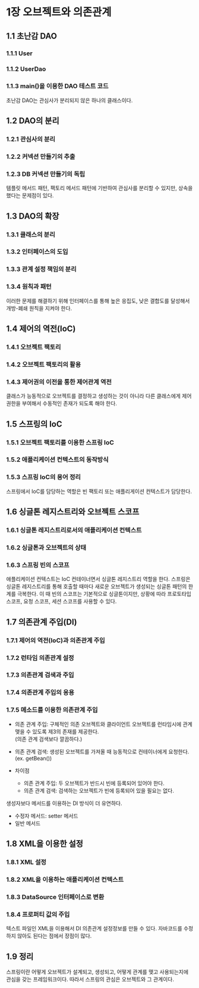 # 1장 오브젝트와 의존관계
## 1.1 초난감 DAO
### 1.1.1 User
### 1.1.2 UserDao
### 1.1.3 main()을 이용한 DAO 테스트 코드

초난감 DAO는 관심사가 분리되지 않은 하나의 클래스이다.

## 1.2 DAO의 분리
### 1.2.1 관심사의 분리
### 1.2.2 커넥션 만들기의 추출
### 1.2.3 DB 커넥션 만들기의 독립

템플릿 메서드 패턴, 팩토리 메서드 패턴에 기반하여 관심사를 분리할 수 있지만, 상속을 했다는 문제점이 있다.

## 1.3 DAO의 확장
### 1.3.1 클래스의 분리
### 1.3.2 인터페이스의 도입
### 1.3.3 관계 설정 책임의 분리
### 1.3.4 원칙과 패턴

이러한 문제를 해결하기 위해 인터페이스를 통해 높은 응집도, 낮은 결합도를 달성해서 개방-폐쇄 원칙을 지켜야 한다.

## 1.4 제어의 역전(IoC)
### 1.4.1 오브젝트 팩토리
### 1.4.2 오브젝트 팩토리의 활용
### 1.4.3 제어권의 이전을 통한 제어관계 역전

클래스가 능동적으로 오브젝트를 결정하고 생성하는 것이 아니라 다른 클래스에게 제어 권한을 부여해서 수동적인 존재가 되도록 해야 한다.

## 1.5 스프링의 IoC
### 1.5.1 오브젝트 팩토리를 이용한 스프링 IoC
### 1.5.2 애플리케이션 컨텍스트의 동작방식
### 1.5.3 스프링 IoC의 용어 정리

스프링에서 IoC를 담당하는 역할은 빈 팩토리 또는 애플리게이션 컨텍스트가 담당한다.

## 1.6 싱글톤 레지스트리와 오브젝트 스코프
### 1.6.1 싱글톤 레지스트리로서의 애플리케이션 컨텍스트
### 1.6.2 싱글톤과 오브젝트의 상태
### 1.6.3 스프링 빈의 스코프

애플리케이션 컨텍스트는 IoC 컨테이너면서 싱글톤 레지스트리 역할을 한다. 
스프링은 싱글톤 레지스트리를 통해 호출할 때마다 새로운 오브젝트가 생성되는 싱글톤 패턴의 한계를 극복한다.
이 때 빈의 스코프는 기본적으로 싱글톤이지만, 상황에 따라 프로토타입 스코프, 요청 스코프, 세션 스코프를 사용할 수 있다.  

## 1.7 의존관계 주입(DI)
### 1.7.1 제어의 역전(IoC)과 의존관계 주입
### 1.7.2 런타임 의존관계 설정
### 1.7.3 의존관계 검색과 주입
### 1.7.4 의존관계 주입의 응용
### 1.7.5 메소드를 이용한 의존관계 주입

- 의존 관계 주입: 구체적인 의존 오브젝트와 클라이언트 오브젝트를 런타임시에 관계 맺을 수 있도록 제3의 존재를 제공한다.<br>(의존 관계 검색보다 깔끔하다.)
- 의존 관계 검색: 생성된 오브젝트를 가져올 때 능동적으로 컨테이너에게 요청한다.(ex. getBean())

- 차이점
  - 의존 관계 주입: 두 오브젝트가 반드시 빈에 등록되어 있어야 한다.
  - 의존 관계 검색: 검색하는 오브젝트가 빈에 등록되어 있을 필요는 없다.

생성자보다 메서드를 이용하는 DI 방식이 더 유연하다.
- 수정자 메서드: setter 메서드
- 일반 메서드

## 1.8 XML을 이용한 설정
### 1.8.1 XML 설정
### 1.8.2 XML을 이용하는 애플리케이션 컨텍스트
### 1.8.3 DataSource 인터페이스로 변환
### 1.8.4 프로퍼티 값의 주입

텍스트 파일인 XML을 이용해서 DI 의존관계 설정정보를 만들 수 있다.
자바코드를 수정하지 않아도 된다는 점에서 장점이 많다.

## 1.9 정리
스프링이란 어떻게 오브젝트가 설계되고, 생성되고, 어떻게 관계를 맺고 사용되는지에 관심을 갖는 프레임워크이다.
따라서 스프링의 관심은 오브젝트와 그 관계이다.